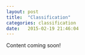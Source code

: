 ```yaml
---
layout: post
title:  "Classification"
categories: classification
date:   2015-02-19 21:46:04
---
```


Content coming soon!
